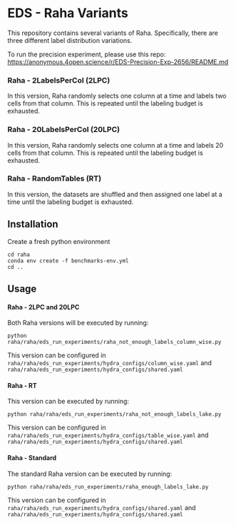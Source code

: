 # EDS - Raha Variants
This repository contains several variants of Raha. Specifically, there are three different label distribution variations.

To run the precision experiment, please use this repo: https://anonymous.4open.science/r/EDS-Precision-Exp-2656/README.md

### Raha - 2LabelsPerCol (2LPC)
In this version, Raha randomly selects one column at a time and labels two cells from that column. 
This is repeated until the labeling budget is exhausted.

### Raha - 20LabelsPerCol (20LPC)
In this version, Raha randomly selects one column at a time and labels 20 cells from that column.
This is repeated until the labeling budget is exhausted.
### Raha - RandomTables (RT)
In this version, the datasets are shuffled and then assigned one label at a time until the labeling budget is exhausted.


## Installation
Create a fresh python environment
```shell
cd raha
conda env create -f benchmarks-env.yml
cd ..
```
## Usage
#### Raha - 2LPC and 20LPC
Both Raha versions will be executed by running:

``python raha/raha/eds_run_experiments/raha_not_enough_labels_column_wise.py``

This version can be configured in ``raha/raha/eds_run_experiments/hydra_configs/column_wise.yaml`` and 
``raha/raha/eds_run_experiments/hydra_configs/shared.yaml``
#### Raha - RT
This version can be executed by running:

``python raha/raha/eds_run_experiments/raha_not_enough_labels_lake.py``

This version can be configured in ``raha/raha/eds_run_experiments/hydra_configs/table_wise.yaml`` and 
``raha/raha/eds_run_experiments/hydra_configs/shared.yaml``
#### Raha - Standard
The standard Raha version can be executed by running:

``python raha/raha/eds_run_experiments/raha_enough_labels_lake.py``

This version can be configured in ``raha/raha/eds_run_experiments/hydra_configs/shared.yaml`` and 
``raha/raha/eds_run_experiments/hydra_configs/shared.yaml``
